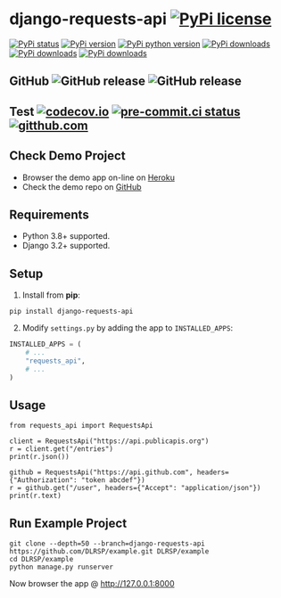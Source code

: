 # django-requests-api [![PyPi license](https://img.shields.io/pypi/l/django-requests-api.svg)](https://pypi.python.org/pypi/django-requests-api)

[![PyPi status](https://img.shields.io/pypi/status/django-requests-api.svg)](https://pypi.python.org/pypi/django-requests-api)
[![PyPi version](https://img.shields.io/pypi/v/django-requests-api.svg)](https://pypi.python.org/pypi/django-requests-api)
[![PyPi python version](https://img.shields.io/pypi/pyversions/django-requests-api.svg)](https://pypi.python.org/pypi/django-requests-api)
[![PyPi downloads](https://img.shields.io/pypi/dm/django-requests-api.svg)](https://pypi.python.org/pypi/django-requests-api)
[![PyPi downloads](https://img.shields.io/pypi/dw/django-requests-api.svg)](https://pypi.python.org/pypi/django-requests-api)
[![PyPi downloads](https://img.shields.io/pypi/dd/django-requests-api.svg)](https://pypi.python.org/pypi/django-requests-api)

## GitHub ![GitHub release](https://img.shields.io/github/tag/DLRSP/django-requests-api.svg) ![GitHub release](https://img.shields.io/github/release/DLRSP/django-requests-api.svg)

## Test [![codecov.io](https://codecov.io/github/DLRSP/django-requests-api/coverage.svg?branch=master)](https://codecov.io/github/DLRSP/django-requests-api?branch=master) [![pre-commit.ci status](https://results.pre-commit.ci/badge/github/DLRSP/django-requests-api/master.svg)](https://results.pre-commit.ci/latest/github/DLRSP/django-requests-api/master) [![gitthub.com](https://github.com/DLRSP/django-requests-api/actions/workflows/ci.yaml/badge.svg)](https://github.com/DLRSP/django-requests-api/actions/workflows/ci.yaml)

## Check Demo Project
* Browser the demo app on-line on [Heroku](https://django-requests-api.herokuapp.com/)
* Check the demo repo on [GitHub](https://github.com/DLRSP/example/tree/django-requests-api)

## Requirements
-   Python 3.8+ supported.
-   Django 3.2+ supported.

## Setup
1. Install from **pip**:
```shell
pip install django-requests-api
```

2. Modify `settings.py` by adding the app to `INSTALLED_APPS`:
```python
INSTALLED_APPS = (
    # ...
    "requests_api",
    # ...
)
```

## Usage

```shell
from requests_api import RequestsApi

client = RequestsApi("https://api.publicapis.org")
r = client.get("/entries")
print(r.json())

github = RequestsApi("https://api.github.com", headers={"Authorization": "token abcdef"})
r = github.get("/user", headers={"Accept": "application/json"})
print(r.text)
```

## Run Example Project

```shell
git clone --depth=50 --branch=django-requests-api https://github.com/DLRSP/example.git DLRSP/example
cd DLRSP/example
python manage.py runserver
```

Now browser the app @ http://127.0.0.1:8000
